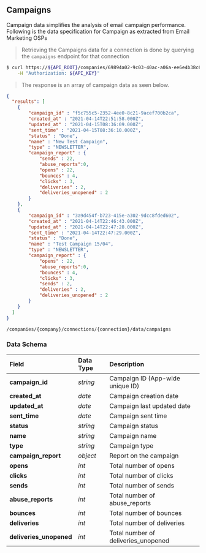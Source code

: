 ## Campaigns

Campaign data simplifies the analysis of email campaign performance. Following is the data specification for Campaign as extracted from Email Marketing OSPs

> Retrieving the Campaigns data for a connection is done by querying the `campaigns` endpoint for that connection

```sh
$ curl https://${API_ROOT}/companies/69894a02-9c03-40ac-a06a-ee6e4b38c6fb/connections/52684382-abff-45fa-a3f2-ced175adfe61/data/campaigns \
    -H "Authorization: ${API_KEY}"
```

> The response is an array of campaign data as seen below.

```json
{
  "results": [
    {
        "campaign_id" : "f5c755c5-2352-4ee0-8c21-9acef700b2ca",
        "created_at" : "2021-04-14T22:51:58.000Z",
        "updated_at" : "2021-04-15T08:36:09.000Z",
        "sent_time" : "2021-04-15T08:36:10.000Z",
        "status" : "Done",
        "name" : "New Test Campaign",
        "type" : "NEWSLETTER",
        "campaign_report" : {
            "sends" : 22,
            "abuse_reports":0,
            "opens" : 22,
            "bounces" : 4,
            "clicks" : 3,
            "deliveries" : 2,
            "deliveries_unopened" : 2
        }
    },
    {
        "campaign_id" : "3a9d454f-b723-415e-a302-9dcc8fded602",
        "created_at" : "2021-04-14T22:46:43.000Z",
        "updated_at" : "2021-04-14T22:47:28.000Z",
        "sent_time" : "2021-04-14T22:47:29.000Z",
        "status" : "Done",
        "name" : "Test Campaign 15/04",
        "type" : "NEWSLETTER",
        "campaign_report" : {
            "opens" : 22,
            "abuse_reports":0,
            "bounces" : 4,
            "clicks" : 3,
            "sends" : 2,
            "deliveries" : 2,
            "deliveries_unopened" : 2
        }
    }
  ]
}

```
<span class="api api-get"></span> <code>/companies/{company}/connections/{connection}/data/campaigns</code>


### Data Schema

| Field                   | Data Type | Description                         |
|:------------------------|:----------|:------------------------------------|
| **campaign_id**         | *string*  | Campaign ID (App-wide unique ID)    |
| **created_at**          | *date*    | Campaign creation date              |
| **updated_at**          | *date*    | Campaign last updated date          |
| **sent_time**           | *date*    | Campaign sent time                  |
| **status**              | *string*  | Campaign status                     |
| **name**                | *string*  | Campaign name                       |
| **type**                | *string*  | Campaign type                       |
| **campaign_report**     | *object*  | Report on the campaign              |
| **opens**               | *int*     | Total number of opens               |
| **clicks**              | *int*     | Total number of clicks              |
| **sends**               | *int*     | Total number of sends               |
| **abuse_reports**       | *int*     | Total number of abuse_reports       |
| **bounces**             | *int*     | Total number of bounces             |
| **deliveries**          | *int*     | Total number of deliveries          |
| **deliveries_unopened** | *int*     | Total number of deliveries_unopened |


